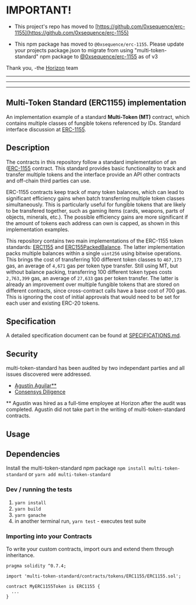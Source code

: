 # **IMPORTANT!**

* This project's repo has moved to [https://github.com/0xsequence/erc-1155](https://github.com/0xsequence/erc-1155)

* This npm package has moved to `@0xsequence/erc-1155`. Please update your projects package.json to migrate
from using "multi-token-standard" npm package to [@0xsequence/erc-1155](https://www.npmjs.com/package/@0xsequence/erc-1155) as of v3

Thank you,
-the [Horizon](https://horizon.io) team


---
---
---


## Multi-Token Standard (ERC1155) implementation

An implementation example of a standard **Multi-Token (MT)** contract, which contains multiple classes of fungible tokens referenced by IDs. Standard interface discussion at [ERC-1155](https://github.com/ethereum/EIPs/issues/1155). 

## Description

The contracts in this repository follow a standard implementation of an ([ERC-1155](https://github.com/ethereum/EIPs/issues/1155) contract. This standard provides basic functionality to track and transfer multiple tokens and the interface provide an API other contracts and off-chain third parties can use.

ERC-1155 contracts keep track of many token balances, which can lead to significant efficiency gains when batch transferring multiple token classes simultaneously. This is particularly useful for fungible tokens that are likely to be transfered together, such as gaming items (cards, weapons, parts of objects, minerals, etc.). The possible efficiency gains are more significant if the amount of tokens each address can own is capped, as shown in this implementation examples.

This repository contains two main implementations of the ERC-1155 token standards: [ERC1155](<https://github.com/0xsequence/multi-token-standard/tree/master/contracts/tokens/ERC1155>) and [ERC155PackedBalance](<https://github.com/0xsequence/multi-token-standard/tree/master/contracts/tokens/ERC1155PackedBalance>). The latter implementation packs multiple balances within a single `uint256` using bitwise operations. This brings the cost of transferring 100 different token classes to `467,173` gas, an average of `4,671` gas per token type transfer. Still using MT, but without balance packing, transferring 100 different token types costs `2,763,399` gas, an average of `27,633` gas per token transfer. The latter is already an improvement over multiple fungible tokens that are stored on different contracts, since cross-contract calls have a base cost of 700 gas. This is ignoring the cost of initial approvals that would need to be set for each user and existing ERC-20 tokens.

## Specification

A detailed specification document can be found at [SPECIFICATIONS.md](<https://github.com/0xsequence/multi-token-standard/blob/master/SPECIFICATIONS.md>).

## Security
multi-token-standard has been audited by two independant parties and all issues discovered were addressed. 
- [Agustín Aguilar**](https://github.com/0xsequence/multi-token-standard/blob/master/audits/Security_Audit_Horizon_Games_23-12-19_2.pdf)
- [Consensys Diligence](https://github.com/0xsequence/multi-token-standard/blob/master/audits/horizon-games-audit-2020-02.pdf) 

** Agustín was hired as a full-time employee at Horizon after the audit was completed. Agustín did not take part in the writing of multi-token-standard contracts.

## Usage

## Dependencies
Install the multi-token-standard npm package `npm install multi-token-standard` or `yarn add multi-token-standard` 

### Dev / running the tests
1. `yarn install`
2. `yarn build`
3. `yarn ganache`
4. in another terminal run, `yarn test` - executes test suite

### Importing into your Contracts
To write your custom contracts, import ours and extend them through inheritance.

```solidity
pragma solidity ^0.7.4;

import 'multi-token-standard/contracts/tokens/ERC1155/ERC1155.sol';

contract MyERC1155Token is ERC1155 {
  ...
}
```
